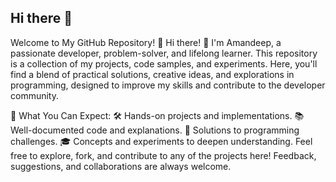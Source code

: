 ## Hi there 👋



Welcome to My GitHub Repository! 👋
Hi there! 🙌 I'm Amandeep, a passionate developer, problem-solver, and lifelong learner. This repository is a collection of my projects, code samples, and experiments. Here, you'll find a blend of practical solutions, creative ideas, and explorations in programming, designed to improve my skills and contribute to the developer community.

🌟 What You Can Expect:
🛠️ Hands-on projects and implementations.
📚 Well-documented code and explanations.
🚀 Solutions to programming challenges.
🎓 Concepts and experiments to deepen understanding.
Feel free to explore, fork, and contribute to any of the projects here! Feedback, suggestions, and collaborations are always welcome.
